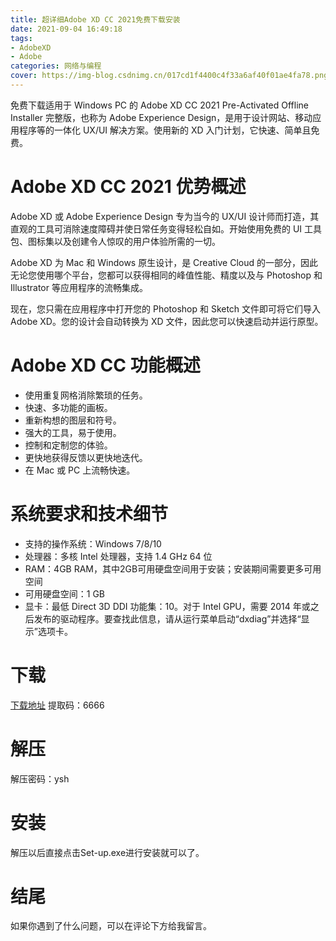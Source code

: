 ```yaml
---
title: 超详细Adobe XD CC 2021免费下载安装
date: 2021-09-04 16:49:18
tags:
- AdobeXD
- Adobe
categories: 网络与编程
cover: https://img-blog.csdnimg.cn/017cd1f4400c4f33a6af40f01ae4fa78.png
---
```


免费下载适用于 Windows PC 的 Adob​​e XD CC 2021 Pre-Activated Offline Installer 完整版，也称为 Adob​​e Experience Design，是用于设计网站、移动应用程序等的一体化 UX/UI 解决方案。使用新的 XD 入门计划，它快速、简单且免费。

# Adobe XD CC 2021 优势概述
Adobe XD 或 Adob​​e Experience Design 专为当今的 UX/UI 设计师而打造，其直观的工具可消除速度障碍并使日常任务变得轻松自如。开始使用免费的 UI 工具包、图标集以及创建令人惊叹的用户体验所需的一切。

Adobe XD 为 Mac 和 Windows 原生设计，是 Creative Cloud 的一部分，因此无论您使用哪个平台，您都可以获得相同的峰值性能、精度以及与 Photoshop 和 Illustrator 等应用程序的流畅集成。

现在，您只需在应用程序中打开您的 Photoshop 和 Sketch 文件即可将它们导入 Adob​​e XD。您的设计会自动转换为 XD 文件，因此您可以快速启动并运行原型。

# Adobe XD CC 功能概述
- 使用重复网格消除繁琐的任务。
- 快速、多功能的画板。
- 重新构想的图层和符号。
- 强大的工具，易于使用。
- 控制和定制您的体验。
- 更快地获得反馈以更快地迭代。
- 在 Mac 或 PC 上流畅快速。

# 系统要求和技术细节
- 支持的操作系统：Windows 7/8/10
- 处理器：多核 Intel 处理器，支持 1.4 GHz 64 位
- RAM：4GB RAM，其中2GB可用硬盘空间用于安装；安装期间需要更多可用空间
- 可用硬盘空间：1 GB
- 显卡：最低 Direct 3D DDI 功能集：10。对于 Intel GPU，需要 2014 年或之后发布的驱动程序。要查找此信息，请从运行菜单启动“dxdiag”并选择“显示”选项卡。

# 下载
[下载地址](https://pan.baidu.com/s/1kde9xDdt3SK0yXwwc_8kEA)
提取码：6666

# 解压
解压密码：ysh

# 安装
解压以后直接点击Set-up.exe进行安装就可以了。

# 结尾
如果你遇到了什么问题，可以在评论下方给我留言。



